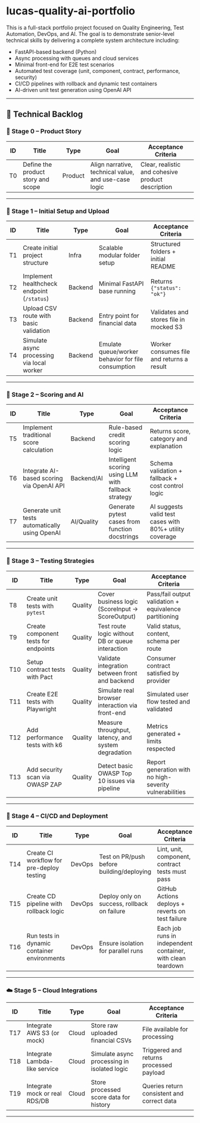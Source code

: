 # lucas-quality-ai-portfolio

This is a full-stack portfolio project focused on Quality Engineering, Test Automation, DevOps, and AI. The goal is to demonstrate senior-level technical skills by delivering a complete system architecture including:

- FastAPI-based backend (Python)
- Async processing with queues and cloud services
- Minimal front-end for E2E test scenarios
- Automated test coverage (unit, component, contract, performance, security)
- CI/CD pipelines with rollback and dynamic test containers
- AI-driven unit test generation using OpenAI API

---

## 📑 Technical Backlog

### 🧠 Stage 0 – Product Story

| ID  | Title                                  | Type     | Goal                                                    | Acceptance Criteria                              |
|-----|----------------------------------------|----------|---------------------------------------------------------|--------------------------------------------------|
| T0  | Define the product story and scope     | Product  | Align narrative, technical value, and use-case logic    | Clear, realistic and cohesive product description |

---

### 🧱 Stage 1 – Initial Setup and Upload

| ID  | Title                                          | Type     | Goal                                                      | Acceptance Criteria                             |
|-----|------------------------------------------------|----------|-----------------------------------------------------------|-------------------------------------------------|
| T1  | Create initial project structure               | Infra    | Scalable modular folder setup                             | Structured folders + initial README             |
| T2  | Implement healthcheck endpoint (`/status`)     | Backend  | Minimal FastAPI base running                              | Returns `{"status": "ok"}`                      |
| T3  | Upload CSV route with basic validation         | Backend  | Entry point for financial data                            | Validates and stores file in mocked S3          |
| T4  | Simulate async processing via local worker     | Backend  | Emulate queue/worker behavior for file consumption        | Worker consumes file and returns a result       |

---

### 🧮 Stage 2 – Scoring and AI

| ID  | Title                                           | Type         | Goal                                                      | Acceptance Criteria                                          |
|-----|-------------------------------------------------|--------------|-----------------------------------------------------------|--------------------------------------------------------------|
| T5  | Implement traditional score calculation         | Backend      | Rule-based credit scoring logic                           | Returns score, category and explanation                     |
| T6  | Integrate AI-based scoring via OpenAI API       | Backend/AI   | Intelligent scoring using LLM with fallback strategy      | Schema validation + fallback + cost control logic            |
| T7  | Generate unit tests automatically using OpenAI  | AI/Quality   | Generate pytest cases from function docstrings            | AI suggests valid test cases with 80%+ utility coverage      |

---

### 🧪 Stage 3 – Testing Strategies

| ID  | Title                                        | Type     | Goal                                                        | Acceptance Criteria                                       |
|-----|----------------------------------------------|----------|-------------------------------------------------------------|-----------------------------------------------------------|
| T8  | Create unit tests with `pytest`              | Quality  | Cover business logic (ScoreInput → ScoreOutput)             | Pass/fail output validation + equivalence partitioning    |
| T9  | Create component tests for endpoints         | Quality  | Test route logic without DB or queue interaction            | Valid status, content, schema per route                   |
| T10 | Setup contract tests with Pact               | Quality  | Validate integration between front and backend              | Consumer contract satisfied by provider                   |
| T11 | Create E2E tests with Playwright             | Quality  | Simulate real browser interaction via front-end             | Simulated user flow tested and validated                  |
| T12 | Add performance tests with k6                | Quality  | Measure throughput, latency, and system degradation         | Metrics generated + limits respected                      |
| T13 | Add security scan via OWASP ZAP              | Quality  | Detect basic OWASP Top 10 issues via pipeline               | Report generation with no high-severity vulnerabilities   |

---

### 🚀 Stage 4 – CI/CD and Deployment

| ID  | Title                                       | Type      | Goal                                                  | Acceptance Criteria                                           |
|-----|---------------------------------------------|-----------|-------------------------------------------------------|---------------------------------------------------------------|
| T14 | Create CI workflow for pre-deploy testing   | DevOps    | Test on PR/push before building/deploying             | Lint, unit, component, contract tests must pass               |
| T15 | Create CD pipeline with rollback logic      | DevOps    | Deploy only on success, rollback on failure           | GitHub Actions deploys + reverts on test failure              |
| T16 | Run tests in dynamic container environments | DevOps    | Ensure isolation for parallel runs                    | Each job runs in independent container, with clean teardown   |

---

### ☁️ Stage 5 – Cloud Integrations

| ID  | Title                                | Type    | Goal                                        | Acceptance Criteria                                   |
|-----|--------------------------------------|---------|---------------------------------------------|-------------------------------------------------------|
| T17 | Integrate AWS S3 (or mock)           | Cloud   | Store raw uploaded financial CSVs           | File available for processing                         |
| T18 | Integrate Lambda-like service        | Cloud   | Simulate async processing in isolated logic | Triggered and returns processed payload               |
| T19 | Integrate mock or real RDS/DB        | Cloud   | Store processed score data for history      | Queries return consistent and correct data            |

---
